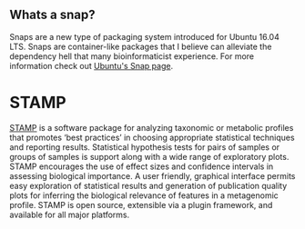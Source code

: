 ## Whats a snap?
Snaps are a new type of packaging system introduced for Ubuntu 16.04 LTS. Snaps are
container-like packages that I believe can alleviate the dependency hell that many
bioinformaticist experience. For more information check out [Ubuntu's Snap page](https://developer.ubuntu.com/en/desktop/).

# STAMP
[STAMP](http://kiwi.cs.dal.ca/Software/STAMP) is a software package for analyzing taxonomic or metabolic profiles that promotes ‘best practices’ in choosing appropriate statistical techniques and reporting results. Statistical hypothesis tests for pairs of samples or groups of samples is support along with a wide range of exploratory plots. STAMP encourages the use of effect sizes and confidence intervals in assessing biological importance. A user friendly, graphical interface permits easy exploration of statistical results and generation of publication quality plots for inferring the biological relevance of features in a metagenomic profile. STAMP is open source, extensible via a plugin framework, and available for all major platforms.
